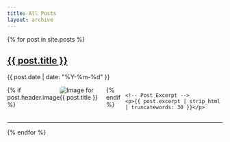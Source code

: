 ```yaml
---
title: All Posts
layout: archive
---
```



  
{% for post in site.posts %}
  <!-- Post Title with Link -->
  <h2><a href="{{ post.url | relative_url }}">{{ post.title }}</a></h2>

  <!-- Post Date -->
  <p>{{ post.date | date: "%Y-%m-%d" }}</p>

  <!-- Image and Excerpt -->
  <div style="display: flex; align-items: flex-start; margin-bottom: 1em;">
    {% if post.header.image %}
      <!-- Post Image -->
      <img src="{{ post.header.image }}" alt="Image for {{ post.title }}" style="max-width: 200px; margin-right: 1em; float: left; border-radius: 5px;">
    {% endif %}

    <!-- Post Excerpt -->
    <p>{{ post.excerpt | strip_html | truncatewords: 30 }}</p>
  </div>

  <!-- Horizontal Rule -->
  <hr>
{% endfor %}
